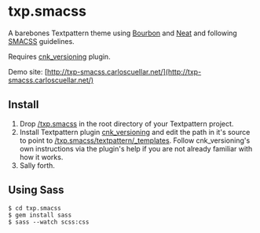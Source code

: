 txp.smacss
==============

A barebones Textpattern theme using [Bourbon](http://bourbon.io/) and [Neat](http://neat.bourbon.io/) and following [SMACSS](http://smacss.com/) guidelines.

Requires [cnk_versioning](https://github.com/cuellarllar/txp.smacss/blob/master/textpattern/plugins/cnk_versioning.txt) plugin.

Demo site: [http://txp-smacss.carloscuellar.net/](http://txp-smacss.carloscuellar.net/)

## Install

1. Drop [/txp.smacss](https://github.com/cuellarllar/txp.smacss) in the root directory of your Textpattern project.
2. Install Textpattern plugin [cnk_versioning](https://github.com/cuellarllar/txp.smacss/blob/master/textpattern/plugins/cnk_versioning.txt) and edit the path in it's source to point to [/txp.smacss/textpattern/_templates](https://github.com/cuellarllar/txp.smacss/tree/master/textpattern/_templates). Follow cnk_versioning's own instructions via the plugin's help if you are not already familiar with how it works.
3. Sally forth.

## Using Sass

    $ cd txp.smacss 
    $ gem install sass
    $ sass --watch scss:css

